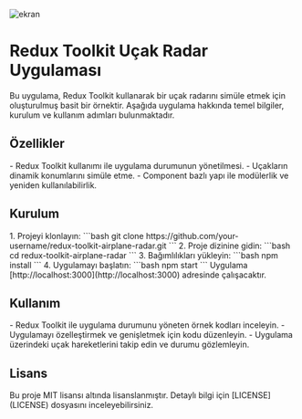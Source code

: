 ![ekran](https://github.com/volkanbasaran1/toolkit-thunk-radar/assets/76842256/8fceb9c6-a9dc-4518-8de9-2d6d5b3e08bc)
<!DOCTYPE html>
<html lang="en">
<head>
  <meta charset="UTF-8">
  <meta name="viewport" content="width=device-width, initial-scale=1.0">
</head>
<body>
  <h1>Redux Toolkit Uçak Radar Uygulaması</h1>
  <p>
    Bu uygulama, Redux Toolkit kullanarak bir uçak radarını simüle etmek için oluşturulmuş basit bir örnektir.
    Aşağıda uygulama hakkında temel bilgiler, kurulum ve kullanım adımları bulunmaktadır.
  </p>
  <h2>Özellikler</h2>
  - Redux Toolkit kullanımı ile uygulama durumunun yönetilmesi.
  - Uçakların dinamik konumlarını simüle etme.
  - Component bazlı yapı ile modülerlik ve yeniden kullanılabilirlik.
  <h2>Kurulum</h2>
  1. Projeyi klonlayın:
     ```bash
     git clone https://github.com/your-username/redux-toolkit-airplane-radar.git
     ```
  2. Proje dizinine gidin:
     ```bash
     cd redux-toolkit-airplane-radar
     ```
  3. Bağımlılıkları yükleyin:
     ```bash
     npm install
     ```
  4. Uygulamayı başlatın:
     ```bash
     npm start
     ```
     Uygulama [http://localhost:3000](http://localhost:3000) adresinde çalışacaktır.
  <h2>Kullanım</h2>
  - Redux Toolkit ile uygulama durumunu yöneten örnek kodları inceleyin.
  - Uygulamayı özelleştirmek ve genişletmek için kodu düzenleyin.
  - Uygulama üzerindeki uçak hareketlerini takip edin ve durumu gözlemleyin.
  <h2>Lisans</h2>
  Bu proje MIT lisansı altında lisanslanmıştır. Detaylı bilgi için [LICENSE](LICENSE) dosyasını inceleyebilirsiniz.
</body>
</html>

